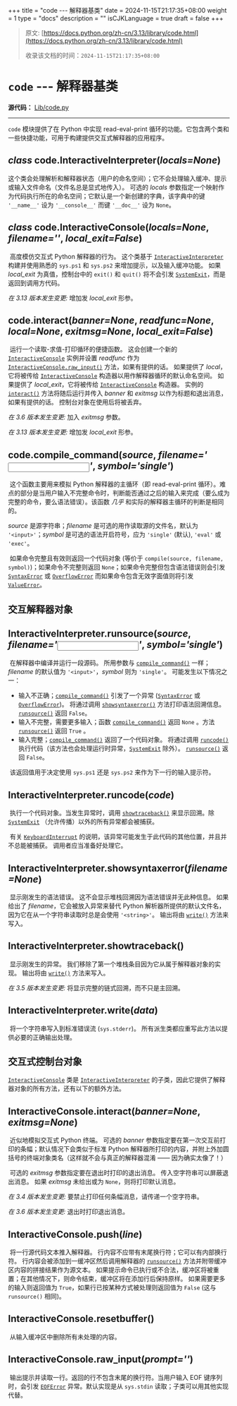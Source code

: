 +++
title = "code --- 解释器基类"
date = 2024-11-15T21:17:35+08:00
weight = 1
type = "docs"
description = ""
isCJKLanguage = true
draft = false
+++

> 原文: [https://docs.python.org/zh-cn/3.13/library/code.html](https://docs.python.org/zh-cn/3.13/library/code.html)
>
> 收录该文档的时间：`2024-11-15T21:17:35+08:00`

# `code` --- 解释器基类

**源代码：** [Lib/code.py](https://github.com/python/cpython/tree/3.13/Lib/code.py)

------

`code` 模块提供了在 Python 中实现 read-eval-print 循环的功能。它包含两个类和一些快捷功能，可用于构建提供交互式解释器的应用程序。

## *class* code.**InteractiveInterpreter**(*locals=None*)

​	这个类会处理解析和解释器状态（用户的命名空间）；它不会处理输入缓冲、提示或输入文件命名（文件名总是显式地传入）。 可选的 *locals* 参数指定一个映射作为代码执行所在的命名空间；它默认是一个新创建的字典，该字典中的键 `'__name__'` 设为 `'__console__'` 而键 `'__doc__'` 设为 `None`。

## *class* code.**InteractiveConsole**(*locals=None*, *filename='<console>'*, *local_exit=False*)

​	高度模仿交互式 Python 解释器的行为。 这个类基于 [`InteractiveInterpreter`](https://docs.python.org/zh-cn/3.13/library/code.html#code.InteractiveInterpreter) 构建并使用熟悉的 `sys.ps1` 和 `sys.ps2` 来增加提示，以及输入缓冲功能。 如果 *local_exit* 为真值，控制台中的 `exit()` 和 `quit()` 将不会引发 [`SystemExit`](https://docs.python.org/zh-cn/3.13/library/exceptions.html#SystemExit)，而是返回到调用方代码。

*在 3.13 版本发生变更:* 增加发 *local_exit* 形参。

## code.**interact**(*banner=None*, *readfunc=None*, *local=None*, *exitmsg=None*, *local_exit=False*)

​	运行一个读取-求值-打印循环的便捷函数。 这会创建一个新的 [`InteractiveConsole`](https://docs.python.org/zh-cn/3.13/library/code.html#code.InteractiveConsole) 实例并设置 *readfunc* 作为 [`InteractiveConsole.raw_input()`](https://docs.python.org/zh-cn/3.13/library/code.html#code.InteractiveConsole.raw_input) 方法，如果有提供的话。 如果提供了 *local*，它将被传给 [`InteractiveConsole`](https://docs.python.org/zh-cn/3.13/library/code.html#code.InteractiveConsole) 构造器以用作解释器循环的默认命名空间。 如果提供了 *local_exit*，它将被传给 [`InteractiveConsole`](https://docs.python.org/zh-cn/3.13/library/code.html#code.InteractiveConsole) 构造器。 实例的 [`interact()`](https://docs.python.org/zh-cn/3.13/library/code.html#code.InteractiveConsole.interact) 方法将随后运行并传入 *banner* 和 *exitmsg* 以作为标题和退出消息，如果有提供的话。 控制台对象在使用后将被丢弃。

*在 3.6 版本发生变更:* 加入 *exitmsg* 参数。

*在 3.13 版本发生变更:* 增加发 *local_exit* 形参。

## code.**compile_command**(*source*, *filename='<input>'*, *symbol='single'*)

​	这个函数主要用来模拟 Python 解释器的主循环（即 read-eval-print 循环）。难点的部分是当用户输入不完整命令时，判断能否通过之后的输入来完成（要么成为完整的命令，要么语法错误）。该函数 *几乎* 和实际的解释器主循环的判断是相同的。

*source* 是源字符串；*filename* 是可选的用作读取源的文件名，默认为 `'<input>'`；*symbol* 是可选的语法开启符号，应为 `'single'` (默认), `'eval'` 或 `'exec'`。

​	如果命令完整且有效则返回一个代码对象 (等价于 `compile(source, filename, symbol)`)；如果命令不完整则返回 `None`；如果命令完整但包含语法错误则会引发 [`SyntaxError`](https://docs.python.org/zh-cn/3.13/library/exceptions.html#SyntaxError) 或 [`OverflowError`](https://docs.python.org/zh-cn/3.13/library/exceptions.html#OverflowError) 而如果命令包含无效字面值则将引发 [`ValueError`](https://docs.python.org/zh-cn/3.13/library/exceptions.html#ValueError)。



## 交互解释器对象

## InteractiveInterpreter.**runsource**(*source*, *filename='<input>'*, *symbol='single'*)

​	在解释器中编译并运行一段源码。 所用参数与 [`compile_command()`](https://docs.python.org/zh-cn/3.13/library/code.html#code.compile_command) 一样；*filename* 的默认值为 `'<input>'`，*symbol* 则为 `'single'`。 可能发生以下情况之一：

- 输入不正确；[`compile_command()`](https://docs.python.org/zh-cn/3.13/library/code.html#code.compile_command) 引发了一个异常 ([`SyntaxError`](https://docs.python.org/zh-cn/3.13/library/exceptions.html#SyntaxError) 或 [`OverflowError`](https://docs.python.org/zh-cn/3.13/library/exceptions.html#OverflowError))。 将通过调用 [`showsyntaxerror()`](https://docs.python.org/zh-cn/3.13/library/code.html#code.InteractiveInterpreter.showsyntaxerror) 方法打印语法回溯信息。 [`runsource()`](https://docs.python.org/zh-cn/3.13/library/code.html#code.InteractiveInterpreter.runsource) 返回 `False`。
- 输入不完整，需要更多输入；函数 [`compile_command()`](https://docs.python.org/zh-cn/3.13/library/code.html#code.compile_command) 返回 `None` 。方法 [`runsource()`](https://docs.python.org/zh-cn/3.13/library/code.html#code.InteractiveInterpreter.runsource) 返回 `True` 。
- 输入完整；[`compile_command()`](https://docs.python.org/zh-cn/3.13/library/code.html#code.compile_command) 返回了一个代码对象。 将通过调用 [`runcode()`](https://docs.python.org/zh-cn/3.13/library/code.html#code.InteractiveInterpreter.runcode) 执行代码（该方法也会处理运行时异常，[`SystemExit`](https://docs.python.org/zh-cn/3.13/library/exceptions.html#SystemExit) 除外）。 [`runsource()`](https://docs.python.org/zh-cn/3.13/library/code.html#code.InteractiveInterpreter.runsource) 返回 `False`。

​	该返回值用于决定使用 `sys.ps1` 还是 `sys.ps2` 来作为下一行的输入提示符。

## InteractiveInterpreter.**runcode**(*code*)

​	执行一个代码对象。当发生异常时，调用 [`showtraceback()`](https://docs.python.org/zh-cn/3.13/library/code.html#code.InteractiveInterpreter.showtraceback) 来显示回溯。除 [`SystemExit`](https://docs.python.org/zh-cn/3.13/library/exceptions.html#SystemExit) （允许传播）以外的所有异常都会被捕获。

​	有关 [`KeyboardInterrupt`](https://docs.python.org/zh-cn/3.13/library/exceptions.html#KeyboardInterrupt) 的说明，该异常可能发生于此代码的其他位置，并且并不总能被捕获。 调用者应当准备好处理它。

## InteractiveInterpreter.**showsyntaxerror**(*filename=None*)

​	显示刚发生的语法错误。 这不会显示堆栈回溯因为语法错误并无此种信息。 如果给出了 *filename*，它会被放入异常来替代 Python 解析器所提供的默认文件名，因为它在从一个字符串读取时总是会使用 `'<string>'`。 输出将由 [`write()`](https://docs.python.org/zh-cn/3.13/library/code.html#code.InteractiveInterpreter.write) 方法来写入。

## InteractiveInterpreter.**showtraceback**()

​	显示刚发生的异常。 我们移除了第一个堆栈条目因为它从属于解释器对象的实现。 输出将由 [`write()`](https://docs.python.org/zh-cn/3.13/library/code.html#code.InteractiveInterpreter.write) 方法来写入。

*在 3.5 版本发生变更:* 将显示完整的链式回溯，而不只是主回溯。

## InteractiveInterpreter.**write**(*data*)

​	将一个字符串写入到标准错误流 (`sys.stderr`)。 所有派生类都应重写此方法以提供必要的正确输出处理。



## 交互式控制台对象

[`InteractiveConsole`](https://docs.python.org/zh-cn/3.13/library/code.html#code.InteractiveConsole) 类是 [`InteractiveInterpreter`](https://docs.python.org/zh-cn/3.13/library/code.html#code.InteractiveInterpreter) 的子类，因此它提供了解释器对象的所有方法，还有以下的额外方法。

## InteractiveConsole.**interact**(*banner=None*, *exitmsg=None*)

​	近似地模拟交互式 Python 终端。 可选的 *banner* 参数指定要在第一次交互前打印的条幅；默认情况下会类似于标准 Python 解释器所打印的内容，并附上外加圆括号的终端对象类名（这样就不会与真正的解释器混淆 —— 因为确实太像了！）

​	可选的 *exitmsg* 参数指定要在退出时打印的退出消息。 传入空字符串可以屏蔽退出消息。 如果 *exitmsg* 未给出或为 `None`，则将打印默认消息。

*在 3.4 版本发生变更:* 要禁止打印任何条幅消息，请传递一个空字符串。

*在 3.6 版本发生变更:* 退出时打印退出消息。

## InteractiveConsole.**push**(*line*)

​	将一行源代码文本推入解释器。 行内容不应带有末尾换行符；它可以有内部换行符。 行内容会被添加到一缓冲区然后调用解释器的 [`runsource()`](https://docs.python.org/zh-cn/3.13/library/code.html#code.InteractiveInterpreter.runsource) 方法并附带缓冲区内容的拼接结果作为源文本。 如果提示命令已执行或不合法，缓冲区将被重置；在其他情况下，则命令结束，缓冲区将在添加行后保持原样。 如果需要更多的输入则返回值为 `True`，如果行已按某种方式被处理则返回值为 `False` (这与 `runsource()` 相同)。

## InteractiveConsole.**resetbuffer**()

​	从输入缓冲区中删除所有未处理的内容。

## InteractiveConsole.**raw_input**(*prompt=''*)

​	输出提示并读取一行。返回的行不包含末尾的换行符。当用户输入 EOF 键序列时，会引发 [`EOFError`](https://docs.python.org/zh-cn/3.13/library/exceptions.html#EOFError) 异常。默认实现是从 `sys.stdin` 读取；子类可以用其他实现代替。
